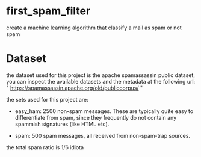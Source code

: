 # first_spam_filter
create a machine learning algorithm that classify a mail as spam or not spam  
# Dataset
the dataset used for this project is the apache spamassassin public dataset, you can inspect the available datasets and the metadata at the following url: " https://spamassassin.apache.org/old/publiccorpus/ "

the sets used for this project are:
- easy_ham: 2500 non-spam messages.  These are typically quite easy to differentiate from spam, since they frequently do not contain any spammish signatures (like HTML etc).

- spam: 500 spam messages, all received from non-spam-trap sources.

the total spam ratio is 1/6
idiota